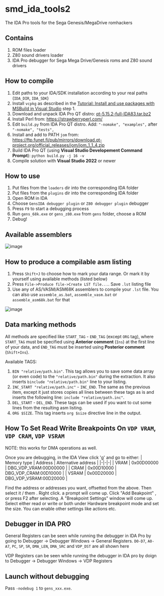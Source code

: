 # smd_ida_tools2
The IDA Pro tools for the Sega Genesis/MegaDrive romhackers

## Contains
1. ROM files loader
2. Z80 sound drivers loader
3. IDA Pro debugger for Sega Mega Drive/Genesis roms and Z80 sound drivers

## How to compile
1. Edit paths to your IDA/SDK installation according to your real paths (`IDA_DIR`, `IDA_SDK`)
2. Install `vcpkg` as described in the [Tutorial: Install and use packages with MSBuild in Visual Studio](https://learn.microsoft.com/en-us/vcpkg/get_started/get-started-msbuild) step 1.
3. Download and unpack IDA Pro QT distro: [qt-5.15.2-full-IDA83.tar.bz2](qt_ida_src_while_original_link_is_dead/qt-5.15.2-full-IDA83.tar.bz2)
4. Install Perl from: https://strawberryperl.com/
5. Edit `build.py` from IDA Pro QT distro. Add: `"-nomake", "examples",` after `"-nomake", "tests",`
6. Install and add to PATH `jom` from: https://ftp.funet.fi/pub/mirrors/download.qt-project.org/official_releases/jom/jom_1_1_4.zip
7. Build IDA Pro QT (using **Visual Studio Developement Command Prompt**): `python build.py -j 16 -v`
8. Compile solution with **Visual Studio 2022** or newer

## How to use
1. Put files from the `loaders` dir into the corresponding IDA folder
2. Put files from the `plugins` dir into the corresponding IDA folder
3. Open ROM in IDA
4. Choose `GensIDA debugger plugin` or `Z80 debugger plugin` debugger
5. Press `F9` to start a debugging process
6. Run `gens_68k.exe` or `gens_z80.exe` from `gens` folder, choose a ROM
7. Debug!

## Available assemblers
![image](https://user-images.githubusercontent.com/7189309/214719964-66c90f66-fedc-4705-94af-d0fce28270b4.png)

## How to produce a compilable asm listing
1. Press `Shift+J` to choose how to mark your data range. Or mark it by yourself using available methods (listed below)
2. Press `File->Produce file->Create LST file...`. Save `.lst` listing file
3. Use any of AS/VASM/ASM68K assemblers to compile your `.lst` file. You can also use `assemble_as.bat`, `assemble_vasm.bat` or `assemble_asm68k.bat` for that

![image](https://user-images.githubusercontent.com/7189309/214720698-ba674d23-487e-4307-8594-d4b7b2618143.png)

## Data marking methods
All methods are specified like `START_TAG` - `END_TAG` (except `ORG` tag), where `START_TAG` must be specified using **Anterior comment** (`Ins`) at the first line of your data, and `END_TAG` must be inserted using **Posterior comment** (`Shift+Ins`).

Available TAGS:
1. `BIN "relative/path.bin"`. This tag allows you to save some data array (or even code) to the `"relative/path.bin"` during the extraction. It also inserts `binclude "relative/path.bin"` line to your listing.
2. `INC_START "relative/path.inc"` - `INC_END`. The same as the previous item, except it just stores copies all lines between these tags as is and inserts the following line: `include "relative/path.inc"`.
3. `DEL_START` - `DEL_END`. These tags can be used if you want to cut some lines from the resulting asm listing.
4. `ORG $SIZE`. This tag inserts `org $size` directive line in the output.


## How To Set Read Write Breakpoints On `VDP VRAM`, `VDP CRAM`, `VDP VSRAM`

NOTE: this works for DMA operations as well.

Once you are debugging, in the IDA View click 'g' and go to either:
| Memory type | Address | Alternative address |
|-|-|-|
| VRAM | 0x00D00000 | DBG_VDP_VRAM:00D00000 |
| CRAM | 0x00D10000 | DBG_VDP_CRAM:00D10000 |
| VSRAM | 0x00D20000 | DBG_VDP_VSRAM:00D20000 |

Find the address or addresses you want, offsetted from the above. Then select it / them . Right click. a prompt will come up. Click "Add Beakpoint" , or press F2 after selecting. 
A "Breakpoint Settings" window will come up. Select either read or write or both under Hardware breakpoint mode and set the size. You can enable other settings like actions etc.

## Debugger in IDA PRO
General Registers can be seen while running the debugger in IDA Pro by going to Debugger -> Debugger Windows -> General Registers. 
`D0-D7`, `A0-A7`, `PC`, `SP`, `SR`, `DMA_LEN`, `DMA_SRC` and `VDP_DST` are all shown here

VDP Registers can be seen while running the debugger in IDA pro by doign to Debugger -> Debugger Windows -> VDP Registers

## Launch without debugging

Pass `-nodebug 1` to `gens_xxx.exe`.
